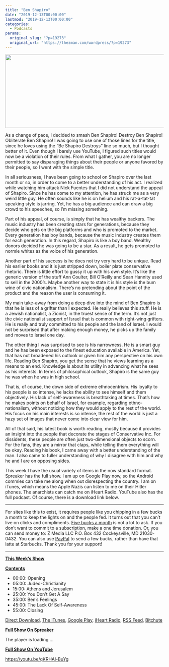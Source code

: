 ```yaml
---
title: "Ben Shapiro"
date: "2019-12-13T00:00:00"
lastmod: "2019-12-13T00:00:00"
categories:
  - Podcasts
params:
  original_slug: "?p=19273"
  original_url: "https://thezman.com/wordpress/?p=19273"
---
```


[<img
src="http://thezman.com/wordpress/wp-content/uploads/2018/01/Power-Hour.png"
decoding="async" width="600" height="233" />](http://thezman.com/wordpress/wp-content/uploads/2018/01/Power-Hour.png)

As a change of pace, I decided to smash Ben Shapiro! Destroy Ben
Shapiro! Obliterate Ben Shapiro! I was going to use one of those lines
for the title, since he loves using the “Be Shapiro Destroys” line so
much, but I thought better of it. Even though I barely use YouTube, I
figured such titles would now be a violation of their rules. From what I
gather, you are no longer permitted to say disparaging things about
their people or anyone favored by their people, so I went with the
simple title.

In all seriousness, I have been going to school on Shapiro over the last
month or so, in order to come to a better understanding of his act. I
realized while watching him attack Nick Fuentes that I did not
understand the appeal of Shapiro. Since he has come to my attention, he
has struck me as a very weird little guy. He often sounds like he is on
helium and his rat-a-tat-tat speaking style is jarring. Yet, he has a
big audience and can draw a big crowd to his speeches, so I’m missing
something.

Part of his appeal, of course, is simply that he has wealthy backers.
The music industry has been creating stars for generations, because they
decide who gets on the big platforms and who is promoted to the market.
Every generation has boy bands, because the music industry creates them
for each generation. In this regard, Shapiro is like a boy band. Wealthy
donors decided he was going to be a star. As a result, he gets promoted
to normie whites as the voice of his generation.

Another part of his success is he does not try very hard to be unique.
Read his earlier books and it is just stripped down, boiler plate
conservative rhetoric. There is little effort to gussy it up with his
own style. It’s like the generic version of the stuff Ann Coulter, Bill
O’Reilly and Sean Hannity used to sell in the 2000’s. Maybe another way
to state it is his style is the bum wine of civic nationalism. There’s
no pretending about the point of the product and the reason the user is
consuming it.

My main take-away from doing a deep dive into the mind of Ben Shapiro is
that he is less of a grifter than I expected. He really believes this
stuff. He is a Jewish nationalist, a Zionist, in the truest sense of the
term. It’s not just the civic nationalist support of Israel that is
common with right-wing grifters. He is really and truly committed to his
people and the land of Israel. I would not be surprised that after
making enough money, he picks up the family and moves to Israel one day.

The other thing I was surprised to see is his narrowness. He is a smart
guy and he has been exposed to the finest education available in
America. Yet, that has not broadened his outlook or given him any
perspective on his own life. Reading Ben Shapiro, you get the sense that
he views learning as a means to an end. Knowledge is about its utility
in advancing what he sees as his interests. In terms of philosophical
outlook, Shapiro is the same guy he was when he was in high school.

That is, of course, the down side of extreme ethnocentrism. His loyalty
to his people is so intense, he lacks the ability to see himself and
them objectively. His lack of self-awareness is breathtaking at times.
That’s how he makes points on behalf of Israel, for example, regarding
ethno-nationalism, without noticing how they would apply to the rest of
the world. His focus on his main interests is so intense, the rest of
the world is just a hazy set of images that never come into clear view
for him.

All of that said, his latest book is worth reading, mostly because it
provides an insight into the people that decorate the stages of
Conservative Inc. For dissidents, these people are often just
two-dimensional objects to scorn. For the fans, they are a mirror that
claps, while telling them everything will be okay. Reading his book, I
came away with a better understanding of the man. I also came to fuller
understanding of why I disagree with him and why he and I are on
opposing sides.

This week I have the usual variety of items in the now standard format.
Spreaker has the full show. I am up on Google Play now, so the Android
commies can take me along when out disrespecting the country. I am on
iTunes, which means the Apple Nazis can listen to me on their Hitler
phones. The anarchists can catch me on iHeart Radio. YouTube also has
the full podcast. Of course, there is a download link below.

------------------------------------------------------------------------

For sites like this to exist, it requires people like you chipping in a
few bucks a month to keep the lights on and the people fed. It turns out
that you can’t live on clicks and compliments.
<a href="https://www.subscribestar.com/the-z-blog"
rel="noopener noreferrer" target="_blank">Five bucks a month</a> is not
a lot to ask. If you don’t want to commit to a subscription, make a one
time donation. Or, you can send money to: Z Media LLC P.O. Box 432
Cockeysville, MD 21030-0432. You can also use <a
href="https://www.paypal.com/cgi-bin/webscr?cmd=_s-xclick&amp;hosted_button_id=UDAS2Q8JYA6CN&amp;source=url"
rel="noopener noreferrer" target="_blank">PayPal</a> to send a few
bucks, rather than have that latte at Starbucks. Thank you for your
support!

------------------------------------------------------------------------

**<u>This Week’s Show</u>**

**<u>Contents</u>**

-   00:00: Opening
-   05:00: Judeo-Christianity
-   15:00: Athens and Jerusalem
-   25:00: You Don’t Get A Say
-   35:00: Ben’s Feelings
-   45:00: The Lack Of Self-Awareness
-   55:00: Closing

<a href="https://api.spreaker.com/v2/episodes/20700677/download.mp3"
rel="noopener noreferrer" target="_blank">Direct Download</a>, <a
href="https://itunes.apple.com/us/podcast/the-z-blog-power-hour/id1262799640?mt=2"
rel="noopener noreferrer" target="_blank">The iTunes</a>, <a
href="https://podcasts.google.com/?feed=aHR0cHM6Ly93d3cuc3ByZWFrZXIuY29tL3Nob3cvMjU4OTY1Ny9lcGlzb2Rlcy9mZWVk"
rel="noopener noreferrer" target="_blank">Google Play</a>, <a href="https://www.iheart.com/podcast/the-z-blog-power-hour-29246491/"
rel="noopener noreferrer" target="_blank">iHeart Radio,</a>
<a href="https://www.spreaker.com/show/2589657/episodes/feed"
rel="noopener noreferrer" target="_blank">RSS Feed</a>,
<a href="https://www.bitchute.com/channel/OfDOhe43n3QL/"
rel="noopener noreferrer" target="_blank">Bitchute</a>

**<u>Full Show On Spreaker</u>**

The player is loading ...

<span class="widget_spinner dark"></span>

**<u>Full Show On YouTube</u>**

https://youtu.be/qKRHAl-BuYg
